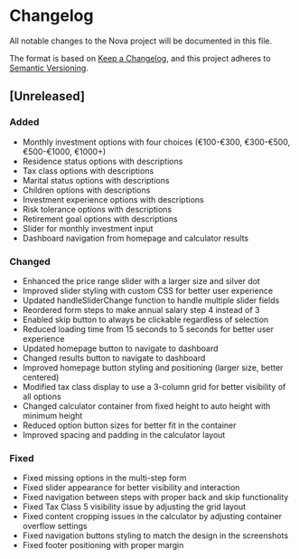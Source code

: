 # Changelog

All notable changes to the Nova project will be documented in this file.

The format is based on [Keep a Changelog](https://keepachangelog.com/en/1.0.0/),
and this project adheres to [Semantic Versioning](https://semver.org/spec/v2.0.0.html).

## [Unreleased]

### Added
- Monthly investment options with four choices (€100-€300, €300-€500, €500-€1000, €1000+)
- Residence status options with descriptions
- Tax class options with descriptions
- Marital status options with descriptions
- Children options with descriptions
- Investment experience options with descriptions
- Risk tolerance options with descriptions
- Retirement goal options with descriptions
- Slider for monthly investment input
- Dashboard navigation from homepage and calculator results

### Changed
- Enhanced the price range slider with a larger size and silver dot
- Improved slider styling with custom CSS for better user experience
- Updated handleSliderChange function to handle multiple slider fields
- Reordered form steps to make annual salary step 4 instead of 3
- Enabled skip button to always be clickable regardless of selection
- Reduced loading time from 15 seconds to 5 seconds for better user experience
- Updated homepage button to navigate to dashboard
- Changed results button to navigate to dashboard
- Improved homepage button styling and positioning (larger size, better centered)
- Modified tax class display to use a 3-column grid for better visibility of all options
- Changed calculator container from fixed height to auto height with minimum height
- Reduced option button sizes for better fit in the container
- Improved spacing and padding in the calculator layout

### Fixed
- Fixed missing options in the multi-step form
- Fixed slider appearance for better visibility and interaction
- Fixed navigation between steps with proper back and skip functionality
- Fixed Tax Class 5 visibility issue by adjusting the grid layout
- Fixed content cropping issues in the calculator by adjusting container overflow settings
- Fixed navigation buttons styling to match the design in the screenshots
- Fixed footer positioning with proper margin
